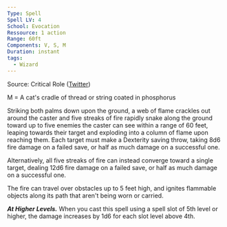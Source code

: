 ```yaml
---
Type: Spell
Spell LV: 4
School: Evocation
Ressource: 1 action
Range: 60ft
Components: V, S, M
Duration: instant
tags:
  - Wizard
---
```

Source: Critical Role ([Twitter](https://twitter.com/VoiceOfOBrien/status/1182533609283915776))

M = A cat's cradle of thread or string coated in phosphorus

Striking both palms down upon the ground, a web of flame crackles out around the caster and five streaks of fire rapidly snake along the ground toward up to five enemies the caster can see within a range of 60 feet, leaping towards their target and exploding into a column of flame upon reaching them. Each target must make a Dexterity saving throw, taking 8d6 fire damage on a failed save, or half as much damage on a successful one.

Alternatively, all five streaks of fire can instead converge toward a single target, dealing 12d6 fire damage on a failed save, or half as much damage on a successful one.

The fire can travel over obstacles up to 5 feet high, and ignites flammable objects along its path that aren't being worn or carried.

**_At Higher Levels._** When you cast this spell using a spell slot of 5th level or higher, the damage increases by 1d6 for each slot level above 4th.